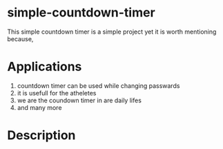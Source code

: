 # simple-countdown-timer

This simple countdown timer is a simple project yet it is worth mentioning because,

# Applications

1. countdown timer can be used while changing passwards
2. it is usefull for the atheletes
3. we are the coundown timer in are daily lifes
4. and many more


# Description 
